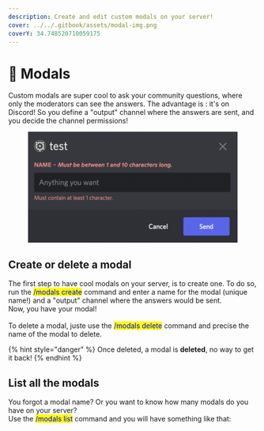 ```yaml
---
description: Create and edit custom modals on your server!
cover: ../../.gitbook/assets/modal-img.png
coverY: 34.748520710059175
---
```


# 📝 Modals

Custom modals are super cool to ask your community questions, where only the moderators can see the answers. The advantage is : it's on Discord! So you define a "output" channel where the answers are sent, and you decide the channel permissions!

<figure><img src="../../.gitbook/assets/modal-img.png" alt=""><figcaption></figcaption></figure>

## Create or delete a modal

The first step to have cool modals on your server, is to create one. To do so, run the <mark style="color:blue;">/modals create</mark> command and enter a name for the modal (unique name!) and a "output" channel where the answers would be sent.\
Now, you have your modal!\
\
To delete a modal, juste use the <mark style="color:blue;">/modals delete</mark> command and precise the name of the modal to delete.

{% hint style="danger" %}
Once deleted, a modal is **deleted**, no way to get it back!
{% endhint %}

## List all the modals

You forgot a modal name? Or you want to know how many modals do you have on your server?\
Use the <mark style="color:blue;">/modals list</mark> command and you will have something like that:
